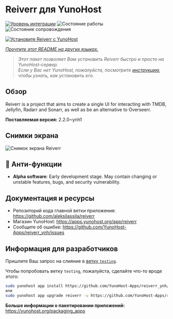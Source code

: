 <!--
Важно: этот README был автоматически сгенерирован <https://github.com/YunoHost/apps/tree/master/tools/readme_generator>
Он НЕ ДОЛЖЕН редактироваться вручную.
-->

# Reiverr для YunoHost

[![Уровень интеграции](https://apps.yunohost.org/badge/integration/reiverr)](https://ci-apps.yunohost.org/ci/apps/reiverr/)
![Состояние работы](https://apps.yunohost.org/badge/state/reiverr)
![Состояние сопровождения](https://apps.yunohost.org/badge/maintained/reiverr)

[![Установите Reiverr с YunoHost](https://install-app.yunohost.org/install-with-yunohost.svg)](https://install-app.yunohost.org/?app=reiverr)

*[Прочтите этот README на других языках.](./ALL_README.md)*

> *Этот пакет позволяет Вам установить Reiverr быстро и просто на YunoHost-сервер.*  
> *Если у Вас нет YunoHost, пожалуйста, посмотрите [инструкцию](https://yunohost.org/install), чтобы узнать, как установить его.*

## Обзор

Reiverr is a project that aims to create a single UI for interacting with TMDB, Jellyfin, Radarr and Sonarr, as well as be an alternative to Overseerr.

**Поставляемая версия:** 2.2.0~ynh1

## Снимки экрана

![Снимок экрана Reiverr](./doc/screenshots/screenshot.png)

## :red_circle: Анти-функции

- **Alpha software**: Early development stage. May contain changing or unstable features, bugs, and security vulnerability.

## Документация и ресурсы

- Репозиторий кода главной ветки приложения: <https://github.com/aleksilassila/reiverr>
- Магазин YunoHost: <https://apps.yunohost.org/app/reiverr>
- Сообщите об ошибке: <https://github.com/YunoHost-Apps/reiverr_ynh/issues>

## Информация для разработчиков

Пришлите Ваш запрос на слияние в [ветку `testing`](https://github.com/YunoHost-Apps/reiverr_ynh/tree/testing).

Чтобы попробовать ветку `testing`, пожалуйста, сделайте что-то вроде этого:

```bash
sudo yunohost app install https://github.com/YunoHost-Apps/reiverr_ynh/tree/testing --debug
или
sudo yunohost app upgrade reiverr -u https://github.com/YunoHost-Apps/reiverr_ynh/tree/testing --debug
```

**Больше информации о пакетировании приложений:** <https://yunohost.org/packaging_apps>
